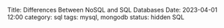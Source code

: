 Title: Differences Between NoSQL and SQL Databases
Date: 2023-04-01 12:00
category: sql
tags: mysql, mongodb
status: hidden
SQL
